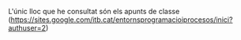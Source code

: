 L'únic lloc que he consultat són els apunts de classe (https://sites.google.com/itb.cat/entornsprogramacioiprocesos/inici?authuser=2)
